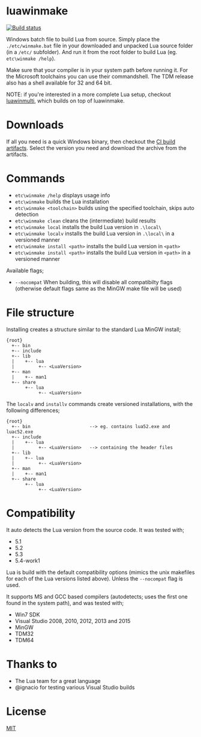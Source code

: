 luawinmake
==========

[![Build status](https://ci.appveyor.com/api/projects/status/github/tieske/luawinmake?branch=master&svg=true)](https://ci.appveyor.com/project/tieske/luawinmake)

Windows batch file to build Lua from source. Simply place the `./etc/winmake.bat` file 
in your downloaded and unpacked Lua source folder (in a `/etc/` subfolder). And run it from the
root folder to build Lua (eg.  `etc\winmake /help`).

Make sure that your compiler is in your system path before running it. For the Microsoft toolchains
you can use their commandshell. The TDM release also has a shell available for 32 and 64 bit.

NOTE: if you're interested in a more complete Lua setup, checkout [luawinmulti](https://github.com/Tieske/luawinmulti), which builds on top of luawinmake.

Downloads
=========

If all you need is a quick Windows binary, then checkout the [CI build artifacts](https://ci.appveyor.com/project/tieske/luawinmake).
Select the version you need and download the archive from the artifacts.

Commands
========

- `etc\winmake /help` displays usage info
- `etc\winmake` builds the Lua installation
- `etc\winmake <toolchain>` builds using the specified toolchain, skips auto detection
- `etc\winmake clean` cleans the (intermediate) build results
- `etc\winmake local` installs the build Lua version in `.\local\`
- `etc\winmake localv` installs the build Lua version in `.\local\` in a versioned manner
- `etc\winmake install <path>` installs the build Lua version in `<path>`
- `etc\winmake install <path>` installs the build Lua version in `<path>` in a versioned manner

Available flags;
- `--nocompat` When building, this will disable all compatibilty flags (otherwise default flags same as the MinGW make file will be used)

File structure
==============

Installing creates a structure similar to the standard Lua MinGW install;
````
{root}
  +-- bin
  +-- include
  +-- lib
  |    +-- lua
  |         +-- <LuaVersion>
  +-- man
  |    +-- man1
  +-- share
       +-- lua
            +-- <LuaVersion>
````

The `localv` and `installv` commands create versioned installations, with the following differences;
````
{root}
  +-- bin                      --> eg. contains lua52.exe and luac52.exe
  +-- include
  |    +-- lua
  |         +-- <LuaVersion>   --> containing the header files
  +-- lib
  |    +-- lua
  |         +-- <LuaVersion>
  +-- man
  |    +-- man1
  +-- share
       +-- lua
            +-- <LuaVersion>
````

Compatibility
=============

It auto detects the Lua version from the source code. It was tested with;

- 5.1
- 5.2
- 5.3
- 5.4-work1

Lua is build with the default compatibility options (mimics the unix makefiles for each 
of the Lua versions listed above). Unless the `--nocompat` flag is used.

It supports MS and GCC based compilers (autodetects; uses the first one found in the system path), and was tested with;

- Win7 SDK
- Visual Studio 2008, 2010, 2012, 2013 and 2015
- MinGW
- TDM32
- TDM64

Thanks to
=========
- The Lua team for a great language
- @ignacio for testing various Visual Studio builds

License
=======
[MIT](http://opensource.org/licenses/MIT)
